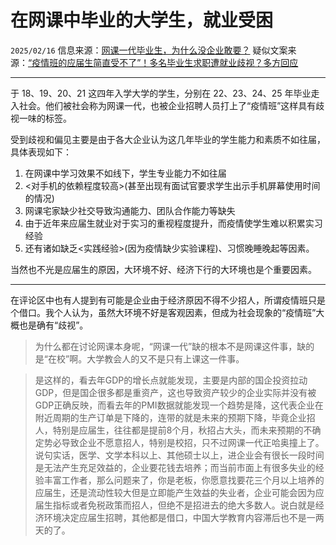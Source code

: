 # 在网课中毕业的大学生，就业受困

``2025/02/16``
信息来源：[网课一代毕业生，为什么没企业敢要？](https://www.bilibili.com/video/BV1ayKTemEfh/)
疑似文案来源：[“疫情班的应届生简直受不了”！多名毕业生求职遭就业歧视？多方回应](https://www.jfdaily.com/staticsg/res/html/web/newsDetail.html?id=808262&v=1.7&sid=67)

- - -

于 18、19、20、21 这四年入学大学的学生，分别在 22、23、24、25 年毕业走入社会。他们被社会称为网课一代，也被企业招聘人员打上了“疫情班”这样具有歧视一味的标签。

受到歧视和偏见主要是由于各大企业认为这几年毕业的学生能力和素质不如往届，具体表现如下：
1. 在网课中学习效果不如线下，学生专业能力不如往届
2. <对手机的依赖程度较高>(甚至出现有面试官要求学生出示手机屏幕使用时间的情况)
3. 网课宅家缺少社交导致沟通能力、团队合作能力等缺失
4. 由于近年来应届生就业对于实习的重视程度提升，而疫情使学生难以积累实习经验
5. 还有诸如缺乏<实践经验>(因为疫情缺少实验课程)、习惯晚睡晚起等因素。

当然也不光是应届生的原因，大环境不好、经济下行的大环境也是个重要因素。

- - -

在评论区中也有人提到有可能是企业由于经济原因不得不少招人，所谓疫情班只是个借口。我个人认为，虽然大环境不好是客观因素，但成为社会现象的“疫情班”大概也是确有“歧视”。

> 为什么都在讨论网课本身呢，“网课一代”缺的根本不是网课这件事，缺的是“在校”啊。大学教会人的又不是只有上课这一件事。

> 是这样的，看去年GDP的增长点就能发现，主要是内部的国企投资拉动GDP，但是国企很多都是重资产，这也导致资产较少的企业实际并没有被GDP正确反映，而看去年的PMI数据就能发现一个趋势是降，这代表企业在附近周期的生产订单是下降的，连带的就是未来的预期下降，毕竟企业招人，特别是应届生，往往都是提前8个月，秋招占大头，而未来预期的不确定势必导致企业不愿意招人，特别是校招，只不过网课一代正哈奥撞上了。说句实话，医学、文学本科以上、其他硕士以上，进企业会有很长一段时间是无法产生充足效益的，企业要花钱去培养；而当前市面上有很多失业的经验丰富工作者，那么问题来了，你是老板，你愿意找要花三个月以上培养的应届生，还是流动性较大但是立即能产生效益的失业者，企业可能会因为应届生指标或者免税政策而招人，但绝不是招进去的绝大多数人。说白就是经济环境决定应届生招聘，其他都是借口，中国大学教育内容滞后也不是一两天的了。
